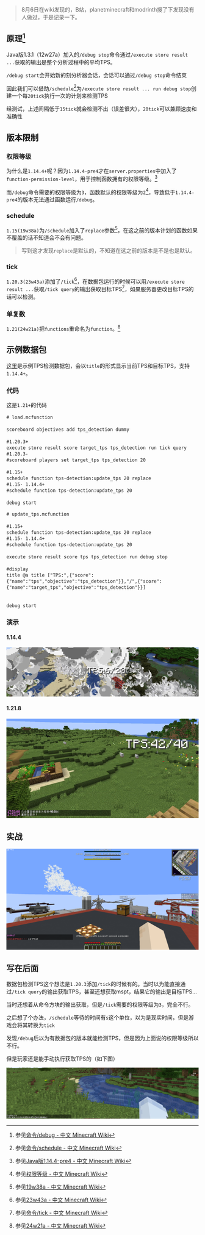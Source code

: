 <FeatureHead
    title = '[1. 14. 4+] TPS检测'
    authorName = hao145245
    avatarUrl = '../../_authors/hao145245.webp'
    :socialLinks="[
        { name: 'BiliBili', url: 'https://space.bilibili.com/600039129' },
        { name: 'GitHub', url: 'https://github.com/hao145245' }
    ]"
    cover = 'icon.png'
/>

> 8月6日在wiki发现的，B站，planetminecraft和modrinth搜了下发现没有人做过，于是记录一下。

## 原理[^1]

Java版1.3.1（12w27a）加入的`/debug stop`命令通过`/execute store result ...`获取的输出是整个分析过程中的平均TPS。

`/debug start`会开始新的刻分析器会话，会话可以通过`/debug stop`命令结束

因此我们可以借助`/schedule`[^2]为`/execute store result ... run debug stop`创建一个每`20tick`执行一次的计划来检测TPS

经测试，上述间隔低于`15tick`就会检测不出（误差很大），`20tick`可以兼顾速度和准确性

## 版本限制

### 权限等级

为什么是`1.14.4+`呢？因为`1.14.4-pre4`才在`server.properties`中加入了`function-permission-level`，用于控制函数拥有的权限等级。[^3]

而`/debug`命令需要的权限等级为`3`，函数默认的权限等级为`2`[^4]，导致低于`1.14.4-pre4`的版本无法通过函数运行`/debug`。

### schedule

`1.15(19w38a)`为`/schedule`加入了`replace`参数[^5]，在这之前的版本计划的函数如果不覆盖的话不知道会不会有问题。

> 写到这才发现`replace`是默认的，不知道在这之前的版本是不是也是默认。

### tick

`1.20.3(23w43a)`添加了`/tick`[^6]，在数据包运行的时候可以用`/execute store result ...`获取`/tick query`的输出获取目标TPS[^7]，如果服务器更改目标TPS的话可以检测。

### 单复数

`1.21(24w21a)`把`functions`重命名为`function`。[^8]

## 示例数据包

[这里](https://github.com/hao145245/TPS-Detection)是示例TPS检测数据包，会以`title`的形式显示当前TPS和目标TPS，支持`1.14.4+`。

### 代码

这是`1.21+`的代码

```mcfunction
# load.mcfunction

scoreboard objectives add tps_detection dummy

#1.20.3+
execute store result score target_tps tps_detection run tick query
#1.20.3-
#scoreboard players set target_tps tps_detection 20

#1.15+
schedule function tps-detection:update_tps 20 replace
#1.15- 1.14.4+
#schedule function tps-detection:update_tps 20

debug start
```

```mcfunction
# update_tps.mcfunction

#1.15+
schedule function tps-detection:update_tps 20 replace
#1.15- 1.14.4+
#schedule function tps-detection:update_tps 20

execute store result score tps tps_detection run debug stop

#display
title @a title ["TPS:",{"score":{"name":"tps","objective":"tps_detection"}},"/",{"score":{"name":"target_tps","objective":"tps_detection"}}]


debug start
```

### 演示

#### 1.14.4

![1.14.4](1.14.4.png)

#### 1.21.8

![1.21.8](1.21.8_1.png)

## 实战

![实战](1.21.8_2.png)

## 写在后面

数据包检测TPS这个想法是`1.20.3`添加`/tick`的时候有的。当时以为能直接通过`/tick query`的输出获取TPS，甚至还想获取mspt，结果它的输出是目标TPS...

当时还想着从命令方块的输出获取，但是`/tick`需要的权限等级为`3`，完全不行。

之后想了个办法，`/schedule`等待的时间有`s`这个单位，以为是现实时间，但是游戏会将其转换为`tick`

发现`/debug`后以为有数据包的版本就能检测TPS，但是因为上面说的权限等级所以不行。

但是玩家还是能手动执行获取TPS的（如下图）

![1.13](1.13.png)

[^1]: 参见[命令/debug - 中文 Minecraft Wiki](https://zh.minecraft.wiki/w/%E5%91%BD%E4%BB%A4/debug)

[^2]: 参见[命令/schedule - 中文 Minecraft Wiki](https://zh.minecraft.wiki/w/%E5%91%BD%E4%BB%A4/schedule)

[^3]: 参见[Java版1.14.4-pre4 - 中文 Minecraft Wiki](https://zh.minecraft.wiki/w/Java%E7%89%881.14.4-pre4)

[^4]: 参见[权限等级 - 中文 Minecraft Wiki](https://zh.minecraft.wiki/w/%E6%9D%83%E9%99%90%E7%AD%89%E7%BA%A7#Java%E7%89%88_2)

[^5]: 参见[19w38a - 中文 Minecraft Wiki](https://zh.minecraft.wiki/w/19w38a)

[^6]: 参见[23w43a - 中文 Minecraft Wiki](https://zh.minecraft.wiki/w/23w43a)

[^7]: 参见[命令/tick - 中文 Minecraft Wiki](https://zh.minecraft.wiki/w/%E5%91%BD%E4%BB%A4/tick)

[^8]: 参见[24w21a - 中文 Minecraft Wiki](https://zh.minecraft.wiki/w/24w21a)
